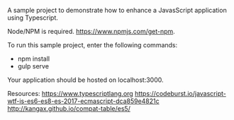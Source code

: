 A sample project to demonstrate how to enhance a JavasScript application using Typescript.

Node/NPM is required. https://www.npmjs.com/get-npm.

To run this sample project, enter the following commands:
* npm install
* gulp serve

Your application should be hosted on localhost:3000.

Resources:
https://www.typescriptlang.org
https://codeburst.io/javascript-wtf-is-es6-es8-es-2017-ecmascript-dca859e4821c
http://kangax.github.io/compat-table/es5/